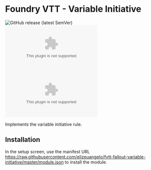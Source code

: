 # Foundry VTT - Variable Initiative

![GitHub release (latest SemVer)](https://img.shields.io/github/v/release/elizeuangelo/fvtt-fallout-variable-initiative)
![GitHub Releases](https://img.shields.io/github/downloads/elizeuangelo/fvtt-fallout-variable-initiative/latest/module.zip)
![GitHub All Releases](https://img.shields.io/github/downloads/elizeuangelo/fvtt-fallout-variable-initiative/module.zip?label=downloads)

Implements the variable initiative rule.

## Installation

In the setup screen, use the manifest URL https://raw.githubusercontent.com/elizeuangelo/fvtt-fallout-variable-initiative/master/module.json to install the module.
